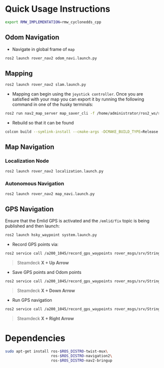 # Quick Usage Instructions

```bash
export RMW_IMPLEMENTATION=rmw_cyclonedds_cpp
```

## Odom Navigation

- Navigate in global frame of `map`

```bash
ros2 launch rover_nav2 odom_navi.launch.py
```

## Mapping

```bash
ros2 launch rover_nav2 slam.launch.py
```

- Mapping can begin using the `joystick controller`. Once you are satisfied with your map you can export it by running the following command in one of the husky terminals:

```bash
ros2 run nav2_map_server map_saver_cli -f /home/administrator/ros2_ws/src/mybotshop/rover_nav2/maps/custom_map
```

- Rebuild so that it can be found

```bash
colcon build --symlink-install --cmake-args -DCMAKE_BUILD_TYPE=Release
```

## Map Navigation

### Localization Node

```bash
ros2 launch rover_nav2 localization.launch.py
```

### Autonomous Navigation

```bash
ros2 launch rover_nav2 map_navi.launch.py
```

## GPS Navigation

Ensure that the Emlid GPS is activated and the `/emlid/fix` topic is being published and then launch:

```bash
ros2 launch hsky_waypoint system.launch.py
```

- Record GPS points via:
  
```bash
ros2 service call /a200_1045/record_gps_waypoints rover_msgs/srv/String "data: 'record'"
```

> Steamdeck **X + Up Arrow**


- Save GPS points and Odom points

```bash
ros2 service call /a200_1045/record_gps_waypoints rover_msgs/srv/String "data: 'save'"
```

> Steamdeck **X + Down Arrow**

- Run GPS navigation

```bash
ros2 service call /a200_1045/record_gps_waypoints rover_msgs/srv/String "data: 'activate_gps_waypoints'"
```

> Steamdeck **X + Right Arrow**

# Dependencies

```bash
sudo apt-get install ros-$ROS_DISTRO-twist-mux\
                     ros-$ROS_DISTRO-navigation2\
                     ros-$ROS_DISTRO-nav2-bringup
```